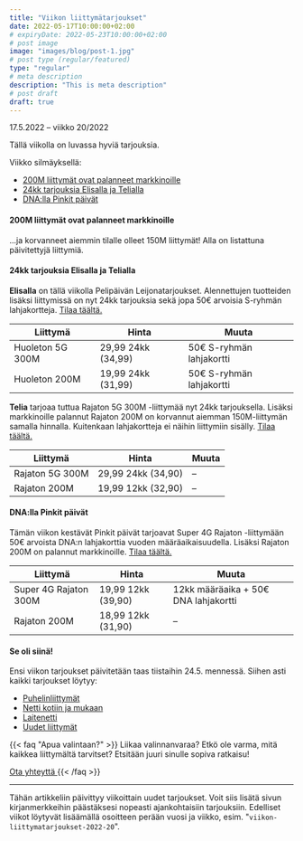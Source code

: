 ```yaml
---
title: "Viikon liittymätarjoukset"
date: 2022-05-17T10:00:00+02:00
# expiryDate: 2022-05-23T10:00:00+02:00
# post image
image: "images/blog/post-1.jpg"
# post type (regular/featured)
type: "regular"
# meta description
description: "This is meta description"
# post draft
draft: true
---
```


17.5.2022 – viikko 20/2022

Tällä viikolla on luvassa hyviä tarjouksia.

Viikko silmäyksellä:
* [200M liittymät ovat palanneet markkinoille](#1)
* [24kk tarjouksia Elisalla ja Telialla](#2)
* [DNA:lla Pinkit päivät](#3)

<a name="1"></a>
#### 200M liittymät ovat palanneet markkinoille
...ja korvanneet aiemmin tilalle olleet 150M liittymät! Alla on listattuna päivitettyjä liittymiä.

<a name="2"></a>
#### 24kk tarjouksia Elisalla ja Telialla
**Elisalla** on tällä viikolla Pelipäivän Leijonatarjoukset. Alennettujen tuotteiden lisäksi liittymissä on nyt 24kk tarjouksia sekä jopa 50€ arvoisia S-ryhmän lahjakortteja. [Tilaa täältä.](https://elisa.fi/kauppa/erikoistarjous)

|Liittymä|Hinta|Muuta|
|---|---|---|
|Huoleton 5G 300M|29,99 24kk (34,99)|50€ S-ryhmän lahjakortti|
|Huoleton 200M|19,99 24kk (31,99)|50€ S-ryhmän lahjakortti|

**Telia** tarjoaa tuttua Rajaton 5G 300M -liittymää nyt 24kk tarjouksella. Lisäksi markkinoille palannut Rajaton 200M on korvannut aiemman 150M-liittymän samalla hinnalla. Kuitenkaan lahjakortteja ei näihin liittymiin sisälly. [Tilaa täältä.](https://www.telia.fi/kampanjat/liittymat/huippudiili)

|Liittymä|Hinta|Muuta|
|---|---|---|
|Rajaton 5G 300M|29,99 24kk (34,90)|–|
|Rajaton 200M|19,99 12kk (32,90)|–|

<a name="3"></a>
#### DNA:lla Pinkit päivät
Tämän viikon kestävät Pinkit päivät tarjoavat Super 4G Rajaton -liittymään 50€ arvoista DNA:n lahjakorttia vuoden määräaikaisuudella. Lisäksi Rajaton 200M on palannut markkinoille. [Tilaa täältä.](https://www.dna.fi/sinunhintasi)

|Liittymä|Hinta|Muuta|
|---|---|---|
|Super 4G Rajaton 300M|19,99 12kk (39,90)|12kk määräaika + 50€ DNA lahjakortti|
|Rajaton 200M|18,99 12kk (31,90)|–|

<a name="4"></a>
<a name="5"></a>
<a name="6"></a>

#### Se oli siinä!
Ensi viikon tarjoukset päivitetään taas tiistaihin 24.5. mennessä. Siihen asti kaikki tarjoukset löytyy:
* [Puhelinliittymät](/liittymat/puhelin)
* [Netti kotiin ja mukaan](/liittymat/netti)
* [Laitenetti](/liittymat/laite)
* [Uudet liittymät](/liittymat/uusi-liittyma)

<a name="help"></a>

{{< faq "Apua valintaan?" >}}
Liikaa valinnanvaraa? Etkö ole varma, mitä kaikkea liittymältä tarvitset? Etsitään juuri sinulle sopiva ratkaisu!

[Ota yhteyttä <i class="fas fa-arrow-right"></i>](/ota-yhteytta)
{{< /faq >}}

<hr>

Tähän artikkeliin päivittyy viikoittain uudet tarjoukset. Voit siis lisätä sivun kirjanmerkkeihin päästäksesi nopeasti ajankohtaisiin tarjouksiin. Edelliset viikot löytyvät lisäämällä osoitteen perään vuosi ja viikko, esim. "`viikon-liittymatarjoukset-2022-20`".
